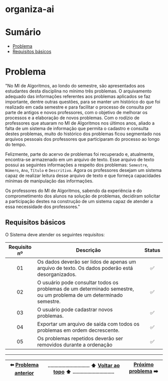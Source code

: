 # organiza-ai

# Sumário
- [Problema](#problema)
- [Requisitos básicos](#requisitos-básicos)

# Problema
"No MI de Algoritmos, ao londo do semestre, são apresentados
aos estudantes desta disciplina no mínimo três problemas. O arquivamento adequado
das informações referentes aos problemas aplicados se faz importante, dentre
outras questões, para se manter um histórico do que foi realizado em cada semestre
e para facilitar o processo de consulta por parte de antigos e novos professores,
com o objetivo de melhorar os processos e a elaboração de novos problemas. Com 
o rodízio de professores que atuaram no MI de Algoritmos nos últimos anos, aliado
a falta de um sistema de informação que permita o cadastro e consulta destes problemas, muito do histórico dos problemas ficou segmentado nos arquivos pessoais dos professores que participaram do processo ao longo do tempo.

Felizmente, parte do acervo de problemas foi recuperado e, atualmente, encontra-se
armazenado em um arquivo de texto. Esse arquivo de texto possui as seguintes
informações a respeito dos problemas: `Semestre`, `Número`, `Ano`, `Título` e 
`Descritivo`. Agora os professores desejam um sistema capaz de realizar leitura
desse arquivo de texto e que forneça capacidades mínimas de manipulação das
informações. 

Os professores do MI de Algoritmos, sabendo da experiência e do comprometimento
dos alunos na solução de problemas, decidiram solicitar a participação destes
na construção de um sistema capaz de atender a essa necessidade dos professores."

## Requisitos básicos
O Sistema deve atender os seguintes requisitos:

| Requisito nº | Descrição | Status |
| :----------: | --------- | :----: |
| 01 | Os dados deverão ser lidos de apenas um arquivo de texto. Os dados poderão está desorganizados. | ✅ | 
| 02 | O usuário pode consultar todos os problemas de um determinado semestre, ou um problema de um determinado semestre. | ✅ |
| 03 | O usuário pode cadastrar novos problemas. | ✅ |
| 04 | Exportar um arquivo de saída com todos os problemas em ordem decrescente. | ✅ |
| 05 | Os problemas repetidos deverão ser removidos durante a ordenação | ✅ |

----------

| :arrow_left: [Problema anterior](https://github.com/UellingtonDamasceno/leite-condensado) |............................... :arrow_up: [Voltar ao topo](#organiza-ai) :arrow_up: ...............................| [Próximo problema](https://github.com/UellingtonDamasceno/BestFoliaSys) :arrow_right: | 
| :----: |-----| :-----:|  

